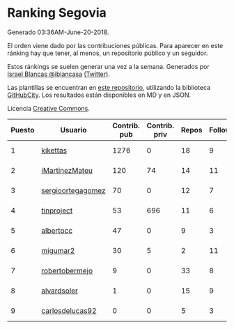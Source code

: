 # Ranking Segovia

Generado 03:36AM-June-20-2018.

El orden viene dado por las contribuciones públicas. Para aparecer en este ránking hay que tener, al menos, un repositorio público y un seguidor.

Estos ránkings se suelen generar una vez a la semana. Generados por [Israel Blancas @iblancasa](https://github.com/iblancasa/) [(Twitter)](https://twitter.com/iblancasa).

Las plantillas se encuentran en [este repositorio](https://github.com/iblancasa/GH-Spanish-Ranking), utilizando la biblioteca [GitHubCity](https://github.com/iblancasa/GitHubCity). Los resultados están disponibles en MD y en JSON.

Licencia [Creative Commons](https://creativecommons.org/licenses/by/4.0/).

| Puesto   |  Usuario  | Contrib. pub | Contrib. priv |Repos| Followers | Desde |  Avatar  |
|----------|-----------|--------------|---------------|-----|-----------|-------|----------|
|1|[kikettas](https://github.com/kikettas)|1276|0|18|9|2014-10-08|![kikettas]()|
|2|[iMartinezMateu](https://github.com/iMartinezMateu)|120|74|14|11|2014-10-19|![iMartinezMateu]()|
|3|[sergioortegagomez](https://github.com/sergioortegagomez)|70|0|12|7|2014-09-14|![sergioortegagomez]()|
|4|[tinproject](https://github.com/tinproject)|53|696|11|6|2013-03-01|![tinproject]()|
|5|[albertocc](https://github.com/albertocc)|47|0|9|3|2015-08-18|![albertocc]()|
|6|[migumar2](https://github.com/migumar2)|30|5|2|11|2011-05-31|![migumar2]()|
|7|[robertobermejo](https://github.com/robertobermejo)|9|0|33|8|2010-03-13|![robertobermejo]()|
|8|[alvardsoler](https://github.com/alvardsoler)|1|0|15|9|2013-04-09|![alvardsoler]()|
|9|[carlosdelucas92](https://github.com/carlosdelucas92)|0|0|5|3|2015-01-27|![carlosdelucas92]()|

